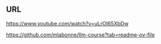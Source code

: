 

## URL
https://www.youtube.com/watch?v=uLrOI65XbDw

https://github.com/mlabonne/llm-course?tab=readme-ov-file